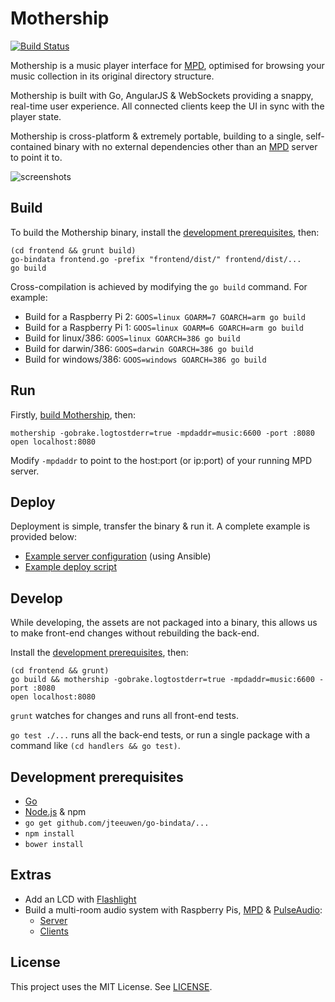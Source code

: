 # Mothership

[![Build Status](https://circleci.com/gh/zefer/mothership.svg?&style=shield)](https://circleci.com/gh/zefer/mothership)

Mothership is a music player interface for [MPD][mpd],
optimised for browsing your music collection in its original directory
structure.

Mothership is built with Go, AngularJS & WebSockets providing a snappy,
real-time user experience. All connected clients keep the UI in sync with the
player state.

Mothership is cross-platform & extremely portable, building to a single,
self-contained binary with no external dependencies other than an [MPD][mpd]
server to point it to.

![screenshots](https://dl.dropboxusercontent.com/u/89410/project_images/mothership.png)

## Build

To build the Mothership binary, install the [development
prerequisites](#development-prerequisites), then:

```
(cd frontend && grunt build)
go-bindata frontend.go -prefix "frontend/dist/" frontend/dist/...
go build
```

Cross-compilation is achieved by modifying the `go build` command. For example:

* Build for a Raspberry Pi 2: `GOOS=linux GOARM=7 GOARCH=arm go build`
* Build for a Raspberry Pi 1: `GOOS=linux GOARM=6 GOARCH=arm go build`
* Build for linux/386: `GOOS=linux GOARCH=386 go build`
* Build for darwin/386: `GOOS=darwin GOARCH=386 go build`
* Build for windows/386: `GOOS=windows GOARCH=386 go build`

## Run

Firstly, [build Mothership](#build), then:

```
mothership -gobrake.logtostderr=true -mpdaddr=music:6600 -port :8080
open localhost:8080
```

Modify `-mpdaddr` to point to the host:port (or ip:port) of your running MPD
server.

## Deploy

Deployment is simple, transfer the binary & run it. A complete example is
provided below:

* [Example server configuration](https://github.com/zefer/ansible/tree/master/roles/mothership)
  (using Ansible)
* [Example deploy script](bin/deploy)

## Develop

While developing, the assets are not packaged into a binary, this allows us to
make front-end changes without rebuilding the back-end.

Install the [development prerequisites](#development-prerequisites), then:

```
(cd frontend && grunt)
go build && mothership -gobrake.logtostderr=true -mpdaddr=music:6600 -port :8080
open localhost:8080
```

`grunt` watches for changes and runs all front-end tests.

`go test ./...` runs all the back-end tests, or run a single package with a
command like `(cd handlers && go test)`.

## Development prerequisites

* [Go][go]
* [Node.js][nodejs] & npm
* `go get github.com/jteeuwen/go-bindata/...`
* `npm install`
* `bower install`

## Extras

* Add an LCD with [Flashlight][flashlight]
* Build a multi-room audio system with Raspberry Pis, [MPD][mpd] &
  [PulseAudio][pulseaudio]:
  * [Server](https://github.com/zefer/ansible/blob/master/music_server.yml)
  * [Clients](https://github.com/zefer/ansible/blob/master/music_client_pulse.yml)

## License

This project uses the MIT License. See [LICENSE](LICENSE).

[MPD]: http://www.musicpd.org/
[go]: https://golang.org/
[nodejs]: https://nodejs.org/
[pulseaudio]: http://www.freedesktop.org/wiki/Software/PulseAudio/
[flashlight]: https://github.com/zefer/flashlight
